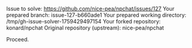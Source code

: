 Issue to solve: https://github.com/nice-pea/npchat/issues/127
Your prepared branch: issue-127-b660ade1
Your prepared working directory: /tmp/gh-issue-solver-1759429497154
Your forked repository: konard/npchat
Original repository (upstream): nice-pea/npchat

Proceed.